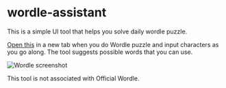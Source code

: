# wordle-assistant
This is a simple UI tool that helps you solve daily wordle puzzle.

[Open this](https://veerasundar.com/wordle) in a new tab when you do Wordle puzzle and input characters as you go along. The tool suggests possible words that you can use.

![Wordle screenshot](https://veerasundar.com/wordle/screenshot.png)

This tool is not associated with Official Wordle.
